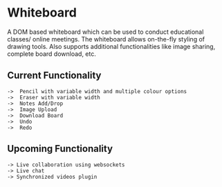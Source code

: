 # Whiteboard
A DOM based whiteboard which can be used to conduct educational classes/ online meetings. The whiteboard allows on-the-fly styling of drawing tools. Also supports additional functionalities like image sharing, complete board download, etc.

## Current Functionality
    ->  Pencil with variable width and multiple colour options
    ->  Eraser with variable width
    ->  Notes Add/Drop
    ->  Image Upload
    ->  Download Board
    ->  Undo
    ->  Redo
    
## Upcoming Functionality
    -> Live collaboration using websockets
    -> Live chat
    -> Synchronized videos plugin
